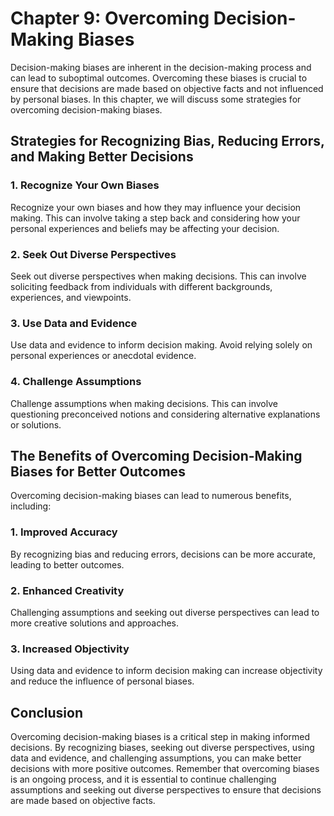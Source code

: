 Chapter 9: Overcoming Decision-Making Biases
============================================

Decision-making biases are inherent in the decision-making process and can lead to suboptimal outcomes. Overcoming these biases is crucial to ensure that decisions are made based on objective facts and not influenced by personal biases. In this chapter, we will discuss some strategies for overcoming decision-making biases.

Strategies for Recognizing Bias, Reducing Errors, and Making Better Decisions
-----------------------------------------------------------------------------

### 1. Recognize Your Own Biases

Recognize your own biases and how they may influence your decision making. This can involve taking a step back and considering how your personal experiences and beliefs may be affecting your decision.

### 2. Seek Out Diverse Perspectives

Seek out diverse perspectives when making decisions. This can involve soliciting feedback from individuals with different backgrounds, experiences, and viewpoints.

### 3. Use Data and Evidence

Use data and evidence to inform decision making. Avoid relying solely on personal experiences or anecdotal evidence.

### 4. Challenge Assumptions

Challenge assumptions when making decisions. This can involve questioning preconceived notions and considering alternative explanations or solutions.

The Benefits of Overcoming Decision-Making Biases for Better Outcomes
---------------------------------------------------------------------

Overcoming decision-making biases can lead to numerous benefits, including:

### 1. Improved Accuracy

By recognizing bias and reducing errors, decisions can be more accurate, leading to better outcomes.

### 2. Enhanced Creativity

Challenging assumptions and seeking out diverse perspectives can lead to more creative solutions and approaches.

### 3. Increased Objectivity

Using data and evidence to inform decision making can increase objectivity and reduce the influence of personal biases.

Conclusion
----------

Overcoming decision-making biases is a critical step in making informed decisions. By recognizing biases, seeking out diverse perspectives, using data and evidence, and challenging assumptions, you can make better decisions with more positive outcomes. Remember that overcoming biases is an ongoing process, and it is essential to continue challenging assumptions and seeking out diverse perspectives to ensure that decisions are made based on objective facts.
